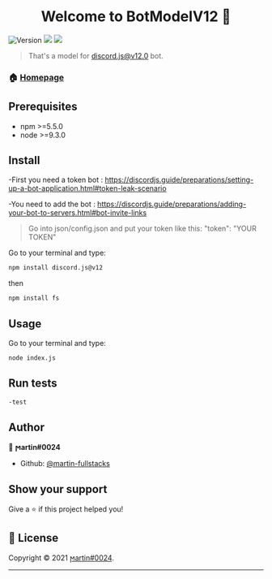 <h1 align="center">Welcome to BotModelV12 👋</h1>
<p>
  <img alt="Version" src="https://img.shields.io/badge/version- 1.0.0-blue.svg?cacheSeconds=2592000" />
  <img src="https://img.shields.io/badge/npm-%3E%3D5.5.0-blue.svg" />
  <img src="https://img.shields.io/badge/node-%3E%3D9.3.0-blue.svg" />
</p>

> That's a model for discord.js@v12.0 bot.

### 🏠 [Homepage](https://github.com/martin-fullstacks/BotModel-v12)

## Prerequisites

- npm >=5.5.0
- node >=9.3.0

## Install
-First you need a token bot : https://discordjs.guide/preparations/setting-up-a-bot-application.html#token-leak-scenario

-You need to add the bot : https://discordjs.guide/preparations/adding-your-bot-to-servers.html#bot-invite-links

> Go into json/config.json and put your token like this:
"token": "YOUR TOKEN"

Go to your terminal and type:
```sh
npm install discord.js@v12
```
then 
```sh
npm install fs
```

## Usage
Go to your terminal and type:

```sh
node index.js
```

## Run tests

```sh
-test
```

## Author

👤 **ϻartin#0024**

* Github: [@martin-fullstacks](https://github.com/martin-fullstacks)

## Show your support

Give a ⭐️ if this project helped you!

## 📝 License

Copyright © 2021 [ϻartin#0024](https://github.com/martin-fullstacks).<br />

***
